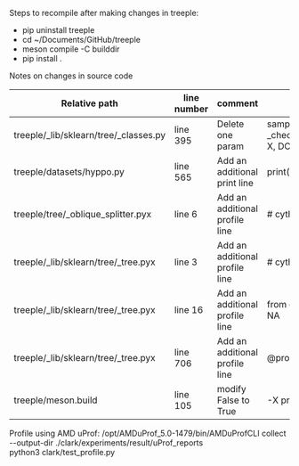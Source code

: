 Steps to recompile after making changes in treeple:

- pip uninstall treeple
- cd ~/Documents/GitHub/treeple
- meson compile -C builddir
- pip install .


Notes on changes in source code
<!-- - treeple/_lib/sklearn/tree/_classes.py, line 395, delete one param, original: sample_weight = _check_sample_weight(sample_weight, X, DOUBLE)
- treeple/datasets/hyppo.py, line 565, an additional print line -->

| Relative path | line number | comment | original |
|-----------------|-----------------|-----------------|-----------------|
| treeple/_lib/sklearn/tree/_classes.py  |  line 395  | Delete one param | sample_weight = _check_sample_weight(sample_weight, X, DOUBLE) |
| treeple/datasets/hyppo.py    | line 565    | Add an additional print line   | print("yesssss"), original: NA |
| treeple/tree/_oblique_splitter.pyx | line 6 | Add an additional profile line | # cython: profile=True, original: NA |
| treeple/_lib/sklearn/tree/_tree.pyx | line 3 | Add an additional profile line | # cython: profile=True, original: NA |
| treeple/_lib/sklearn/tree/_tree.pyx | line 16 | Add an additional profile line | from cython cimport profile, original: NA |
| treeple/_lib/sklearn/tree/_tree.pyx | line 706 | Add an additional profile line | @profile(True), original: NA |
| treeple/meson.build | line 105 | modify False to True| -X profile=False|


Profile using AMD uProf:
/opt/AMDuProf_5.0-1479/bin/AMDuProfCLI collect \
  --output-dir ./clark/experiments/result/uProf_reports \
  python3 clark/test_profile.py

